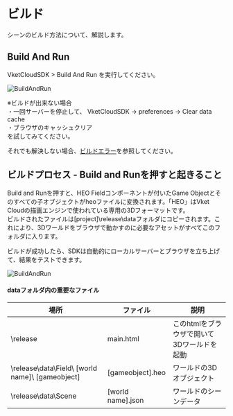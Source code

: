 
# ビルド
シーンのビルド方法について、解説します。

## Build And Run
VketCloudSDK > Build And Run を実行してください。  
  
![BuildAndRun](img/BuildAndRun.jpg)  
  
※ビルドが出来ない場合  
・一回サーバーを停止して、 VketCloudSDK -> preferences -> Clear data cache  
・ブラウザのキャッシュクリア  
を試してみてください。

それでも解決しない場合、[ビルドエラー](../troubleshooting/BuildError.md)を参照してください。

## ビルドプロセス - Build and Runを押すと起きること

Build and Runを押すと、HEO Fieldコンポーネントが付いたGame Objectとそのすべての子オブジェクトがheoファイルに変換されます。「HEO」はVket Cloudの描画エンジンで使われている専用の3Dフォーマットです。  
ビルドされたファイルは[project]\release\dataフォルダにコピーされます。これにより、3Dワールドをブラウザで動かすのに必要なアセットがすべてこのフォルダに入ります。

ビルドが成功したら、SDKは自動的にローカルサーバーとブラウザを立ち上げて、結果をテストできます。

![BuildAndRun](img/buildsuccess.png)  

#### dataフォルダ内の重要なファイル
|  場所  |  ファイル  |  説明  |
| ---- | ---- | ---- |
|  \release  |  main.html  |  このhtmlをブラウザで開いて3Dワールドを起動  |
|  \release\data\Field\ [world name]\ [gameobject]  |  [gameobject].heo  |  ワールドの3Dオブジェクト  |
|  \release\data\Scene  |  [world name].json  |  ワールドのシーンデータ  |
